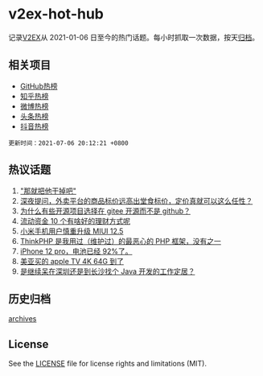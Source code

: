# v2ex-hot-hub

 记录[V2EX](https://www.v2ex.com/)从 2021-01-06 日至今的热门话题。每小时抓取一次数据，按天[归档](archives)。
 
 ## 相关项目

- [GitHub热榜](https://github.com/lonnyzhang423/github-hot-hub)
- [知乎热榜](https://github.com/lonnyzhang423/zhihu-hot-hub)
- [微博热榜](https://github.com/lonnyzhang423/weibo-hot-hub)
- [头条热榜](https://github.com/lonnyzhang423/toutiao-hot-hub)
- [抖音热榜](https://github.com/lonnyzhang423/douyin-hot-hub)


 `更新时间：2021-07-06 20:12:21 +0800`

## 热议话题

1. ["那就把他干掉吧"](https://www.v2ex.com/t/787776)
1. [深夜提问，外卖平台的商品标价远高出堂食标价，定价真就可以这么任性？](https://www.v2ex.com/t/787747)
1. [为什么有些开源项目选择在 gitee 开源而不是 github？](https://www.v2ex.com/t/787745)
1. [流动资金 10 个有啥好的理财方式呢](https://www.v2ex.com/t/787779)
1. [小米手机用户慎重升级 MIUI 12.5](https://www.v2ex.com/t/787752)
1. [ThinkPHP 是我用过（维护过）的最恶心的 PHP 框架，没有之一](https://www.v2ex.com/t/787809)
1. [iPhone 12 pro，电池已经 92%了。](https://www.v2ex.com/t/787765)
1. [美亚买的 apple TV 4K 64G 到了](https://www.v2ex.com/t/787738)
1. [是继续呆在深圳还是到长沙找个 Java 开发的工作定居？](https://www.v2ex.com/t/787884)

## 历史归档

[archives](archives)

## License

See the [LICENSE](LICENSE) file for license rights and limitations (MIT).
